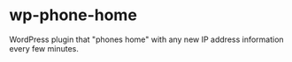 wp-phone-home
=============

WordPress plugin that "phones home" with any new IP address information every few minutes.
